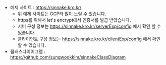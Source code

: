 * 예제 사이트 : https://sinnake.kro.kr/
  * 위 예제 사이트는 GCP라 많이 느릴 수 있습니다.
  * https를 위해서 let's encrypt에서 인증서를 발급 받았습니다.
  * 서버 구성 정보는 https://sinnake.kro.kr/serverExp/config 에서 확인 할 수 있습니다.
  * 클라이언트 구성 정보는 https://sinnake.kro.kr/clientExp/config 에서 확인 할 수 있습니다.
* 클래스다이어그램 : https://github.com/sungwookkim/sinnakeClassDiagram
